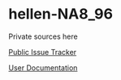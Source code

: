 # hellen-NA8_96

Private sources here

[Public Issue Tracker](https://github.com/rusefi/hellen-NA8-96-issues)

[User Documentation](https://github.com/rusefi/rusefi/wiki/Hellen-NA96)
